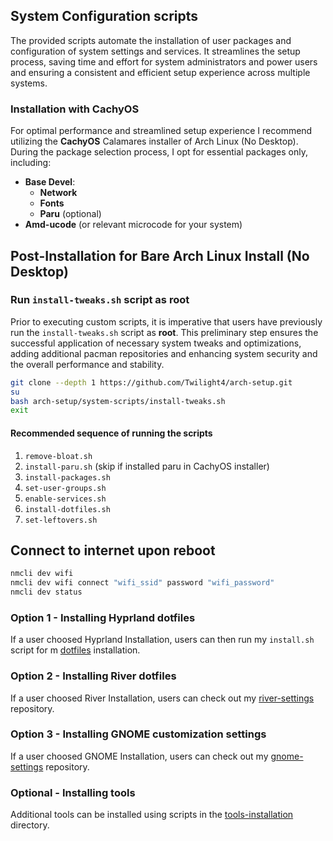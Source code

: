 ## System Configuration scripts
The provided scripts automate the installation of user packages and configuration of system settings and services.
It streamlines the setup process, saving time and effort for system administrators and power users and ensuring a consistent and efficient setup experience across multiple systems.

### Installation with CachyOS
For optimal performance and streamlined setup experience I recommend utilizing the **CachyOS** Calamares installer of Arch Linux (No Desktop). During the package selection process, I opt for essential packages only, including:
- **Base Devel**:
  - **Network**
  - **Fonts**
  - **Paru** (optional)
- **Amd-ucode** (or relevant microcode for your system)

## Post-Installation for Bare Arch Linux Install (No Desktop)
### Run `install-tweaks.sh` script as root
Prior to executing custom scripts, it is imperative that users have previously run the `install-tweaks.sh` script as **root**.
This preliminary step ensures the successful application of necessary system tweaks and optimizations, adding additional pacman repositories and 
enhancing system security and the overall performance and stability.

```bash
git clone --depth 1 https://github.com/Twilight4/arch-setup.git
su
bash arch-setup/system-scripts/install-tweaks.sh
exit
```

#### Recommended sequence of running the scripts
1. `remove-bloat.sh`
2. `install-paru.sh` (skip if installed paru in CachyOS installer)
3. `install-packages.sh`
4. `set-user-groups.sh`
5. `enable-services.sh`
6. `install-dotfiles.sh`
7. `set-leftovers.sh`

## Connect to internet upon reboot
```bash
nmcli dev wifi
nmcli dev wifi connect "wifi_ssid" password "wifi_password"
nmcli dev status
```

### Option 1 - Installing Hyprland dotfiles
If a user choosed Hyprland Installation, users can then run my `install.sh` script for m [dotfiles](https://github.com/Twilight4/dotfiles/) installation.

### Option 2 - Installing River dotfiles
If a user choosed River Installation, users can check out my [river-settings](https://github.com/Twilight4/river-settings/) repository.

### Option 3 - Installing GNOME customization settings
If a user choosed GNOME Installation, users can check out my [gnome-settings](https://github.com/Twilight4/gnome-settings/) repository.

### Optional - Installing tools
Additional tools can be installed using scripts in the [tools-installation](https://github.com/Twilight4/arch-setup/tree/main/tools-installation) directory.
